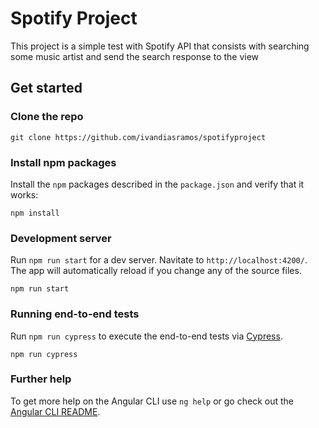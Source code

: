 # Spotify Project

This project is a simple test with Spotify API that consists with searching some music artist and send the search response to the view

## Get started

### Clone the repo

```shell
git clone https://github.com/ivandiasramos/spotifyproject
```

### Install npm packages

Install the `npm` packages described in the `package.json` and verify that it works:

```shell
npm install
```

### Development server

Run `npm run start` for a dev server. Navitate to `http://localhost:4200/`. The app will automatically reload if you change any of the source files.

```shell
npm run start
```

### Running end-to-end tests

Run `npm run cypress` to execute the end-to-end tests via [Cypress](https://www.cypress.io/).

```shell
npm run cypress
```

### Further help

To get more help on the Angular CLI use `ng help` or go check out the [Angular CLI README](https://github.com/angular/angular-cli/blob/master/README.md).

